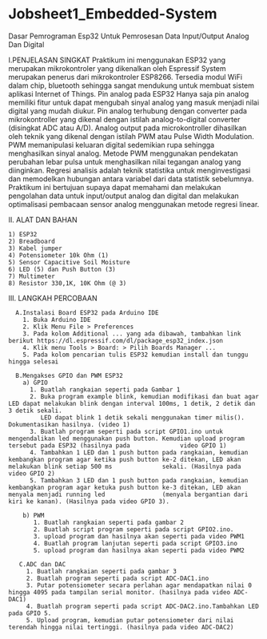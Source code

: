 # Jobsheet1_Embedded-System
Dasar Pemrograman Esp32 Untuk Pemrosesan Data Input/Output Analog Dan Digital

I.PENJELASAN SINGKAT
    Praktikum ini menggunakan ESP32 yang merupakan mikrokontroler yang dikenalkan oleh Espressif System merupakan penerus dari mikrokontroler ESP8266. Tersedia modul WiFi dalam chip, bluetooth sehingga sangat mendukung untuk membuat sistem aplikasi Internet of Things. Pin analog pada ESP32 Hanya saja pin analog memiliki fitur untuk dapat mengubah sinyal analog yang masuk menjadi nilai digital yang mudah diukur. Pin analog terhubung dengan converter pada mikrokontroller yang dikenal dengan istilah analog-to-digital converter (disingkat ADC atau A/D). Analog output pada microkontroller dihasilkan oleh teknik yang dikenal dengan istilah PWM atau Pulse Width Modulation. PWM memanipulasi keluaran digital sedemikian rupa sehingga menghasilkan sinyal analog. Metode PWM menggunakan pendekatan perubahan lebar pulsa untuk menghasilkan nilai tegangan analog yang diinginkan. 
    Regresi analisis adalah teknik statistika untuk menginvestigasi dan memodelkan hubungan antara variabel dari data statistik sebelumnya.
Praktikum ini bertujuan supaya dapat memahami dan melakukan pengolahan data untuk input/output analog dan digital dan melakukan optimalisasi pembacaan sensor analog menggunakan metode regresi linear.

II. ALAT DAN BAHAN 

    1) ESP32 
    2) Breadboard 
    3) Kabel jumper 
    4) Potensiometer 10k Ohm (1)
    5) Sensor Capacitive Soil Moisture 
    6) LED (5) dan Push Button (3)
    7) Multimeter 
    8) Resistor 330,1K, 10K Ohm (@ 3)

III. LANGKAH PERCOBAAN 

      A.Instalasi Board ESP32 pada Arduino IDE 
        1. Buka Arduino IDE 
        2. Klik Menu File > Preferences
        3. Pada kolom Additional ... yang ada dibawah, tambahkan link berikut https://dl.espressif.com/dl/package_esp32_index.json 
        4. Klik menu Tools > Board: > Pilih Boards Manager ...
        5. Pada kolom pencarian tulis ESP32 kemudian install dan tunggu hingga selesai
        
      B.Mengakses GPIO dan PWM ESP32
        a) GPIO
          1. Buatlah rangkaian seperti pada Gambar 1 
          2. Buka program example blink, kemudian modifikasi dan buat agar LED dapat melakukan blink dengan interval 100ms, 1 detik, 2 detik dan 3 detik sekali. 
             LED dapat blink 1 detik sekali menggunakan timer milis(). Dokumentasikan hasilnya. (video 1)
          3. Buatlah program seperti pada script GPIO1.ino untuk mengendalikan led menggunakan push button. Kemudian upload program tersebut pada ESP32 (hasilnya pada              video GPIO 1)
          4. Tambahkan 1 LED dan 1 push button pada rangkaian, kemudian kembangkan program agar ketika push button ke-2 ditekan, LED akan melakukan blink setiap 500 ms              sekali. (Hasilnya pada video GPIO 2)
          5. Tambahkan 3 LED dan 1 push button pada rangkaian, kemudian kembangkan program agar ketuka push button ke-3 ditekan, LED akan menyala menjadi running led                (menyala bergantian dari kiri ke kanan). (Hasilnya pada video GPIO 3).
          
        b) PWM 
           1. Buatlah rangkaian seperti pada gambar 2
           2. Buatlah script program seperti pada script GPIO2.ino.
           3. upload program dan hasilnya akan seperti pada video PWM1
           4. Buatlah program lanjutan seperti pada script GPIO3.ino
           5. upload program dan hasilnya akan seperti pada video PWM2

       C.ADC dan DAC 
         1. Buatlah rangkaian seperti pada gambar 3
         2. Buatlah program seperti pada script ADC-DAC1.ino
         3. Putar potensiometer secara perlahan agar mendapatkan nilai 0 hingga 4095 pada tampilan serial monitor. (hasilnya pada video ADC-DAC1)
         4. Buatlah program seperti pada script ADC-DAC2.ino.Tambahkan LED pada GPIO 5.
         5. Upload program, kemudian putar potensiometer dari nilai terendah hingga nilai tertinggi. (hasilnya pada video ADC-DAC2)



